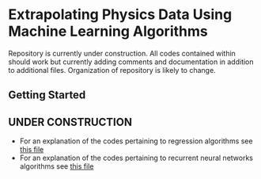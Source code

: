 # Extrapolating Physics Data Using Machine Learning Algorithms

Repository is currently under construction.  All codes contained within should work but currently adding comments and documentation in addition to additional files.  Organization of repository is likely to change.

## Getting Started


## UNDER CONSTRUCTION
* For an explanation of the codes pertaining to regression algorithms see [this file](Regression/RegressionCodes.md)
* For an explanation of the codes pertaining to recurrent neural networks algorithms see [this file](RecurrentNeuralNetworks/RecurrentNeuralNetworkCodes.md)
